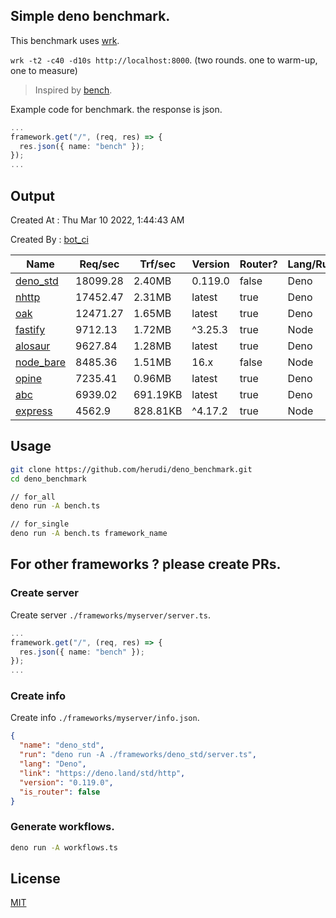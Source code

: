 ## Simple deno benchmark.
This benchmark uses [wrk](https://github.com/wg/wrk).

`wrk -t2 -c40 -d10s http://localhost:8000`. (two rounds. one to warm-up, one to measure)

> Inspired by [bench](https://github.com/denosaurs/bench).

Example code for benchmark. the response is json.
```ts
...
framework.get("/", (req, res) => {
  res.json({ name: "bench" });
});
...
```

## Output
Created At : Thu Mar 10 2022, 1:44:43 AM

Created By : [bot_ci](https://github.com/herudi/deno_benchmarks/commits?author=github-actions%5Bbot%5D)

|Name|Req/sec|Trf/sec|Version|Router?|Lang/Runtime|
|----|----|----|----|----|----|
|[deno_std](https://deno.land/std/http)|18099.28|2.40MB|0.119.0|false|Deno|
|[nhttp](https://github.com/nhttp/nhttp)|17452.47|2.31MB|latest|true|Deno|
|[oak](https://github.com/oakserver/oak)|12471.27|1.65MB|latest|true|Deno|
|[fastify](https://github.com/fastify/fastify)|9712.13|1.72MB|^3.25.3|true|Node|
|[alosaur](https://github.com/alosaur/alosaur)|9627.84|1.28MB|latest|true|Deno|
|[node_bare](https://nodejs.org)|8485.36|1.51MB|16.x|false|Node|
|[opine](https://github.com/cmorten/opine)|7235.41|0.96MB|latest|true|Deno|
|[abc](https://deno.land/x/abc)|6939.02|691.19KB|latest|true|Deno|
|[express](https://github.com/expressjs/express)|4562.9|828.81KB|^4.17.2|true|Node|


## Usage
```bash
git clone https://github.com/herudi/deno_benchmark.git
cd deno_benchmark

// for_all
deno run -A bench.ts

// for_single
deno run -A bench.ts framework_name
```
## For other frameworks ? please create PRs.
### Create server
Create server `./frameworks/myserver/server.ts`.
```ts
...
framework.get("/", (req, res) => {
  res.json({ name: "bench" });
});
...
```
### Create info
Create info `./frameworks/myserver/info.json`.
```json
{
  "name": "deno_std",
  "run": "deno run -A ./frameworks/deno_std/server.ts",
  "lang": "Deno",
  "link": "https://deno.land/std/http",
  "version": "0.119.0",
  "is_router": false
}
```
### Generate workflows.
```bash
deno run -A workflows.ts
```
## License

[MIT](LICENSE)

